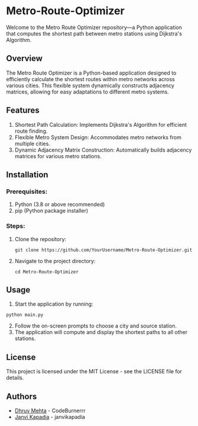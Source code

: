 # Metro-Route-Optimizer
Welcome to the Metro Route Optimizer repository—a Python application that computes the shortest path between metro stations using Dijkstra's Algorithm.

## Overview
The Metro Route Optimizer is a Python-based application designed to efficiently calculate the shortest routes within metro networks across various cities. This flexible system dynamically constructs adjacency matrices, allowing for easy adaptations to different metro systems.

## Features
1. Shortest Path Calculation: Implements Dijkstra's Algorithm for efficient route finding.
2. Flexible Metro System Design: Accommodates metro networks from multiple cities.
3. Dynamic Adjacency Matrix Construction: Automatically builds adjacency matrices for various metro stations.

## Installation
 ### Prerequisites:
 1. Python (3.8 or above recommended)
 2. pip (Python package installer)

 ### Steps:
 1. Clone the repository:
    ```
    git clone https://github.com/YourUsername/Metro-Route-Optimizer.git
    ```
 2. Navigate to the project directory:
    ```
    cd Metro-Route-Optimizer
    ```
 
## Usage
1. Start the application by running:
  ```
  python main.py
  ```
2. Follow the on-screen prompts to choose a city and source station.
3. The application will compute and display the shortest paths to all other stations.

## License
This project is licensed under the MIT License - see the LICENSE file for details.

## Authors
- [Dhruv Mehta](https://github.com/CodeBurnerrr) - CodeBurnerrr
- [Janvi Kapadia](https://github.com/janvikapadia) - janvikapadia
